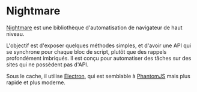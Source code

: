 # Nightmare

[Nightmare](http://nightmarejs.org/) est une bibliothèque d'automatisation de navigateur de haut niveau.

L'objectif est d'exposer quelques méthodes simples, et d'avoir une API qui se synchrone pour chaque bloc de script, plutôt que des rappels profondément imbriqués.
Il est conçu pour automatiser des tâches sur des sites qui ne possèdent pas d'API.

Sous le cache, il utilise [Electron](http://electron.atom.io/), qui est semblable à [PhantomJS](PHANTOMJS.md) mais plus rapide et plus moderne.

